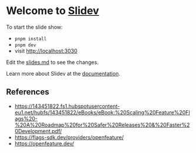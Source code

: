 # Welcome to [Slidev](https://github.com/slidevjs/slidev)

To start the slide show:

- `pnpm install`
- `pnpm dev`
- visit <http://localhost:3030>

Edit the [slides.md](./slides.md) to see the changes.

Learn more about Slidev at the [documentation](https://sli.dev/).

## References

- <https://143451822.fs1.hubspotusercontent-eu1.net/hubfs/143451822/eBooks/eBook:%20Scaling%20Feature%20Flags%20-%20A%20Roadmap%20for%20Safer%20Releases%20&%20Faster%20Development.pdf/>
- <https://flags-sdk.dev/providers/openfeature/>
- <https://openfeature.dev/>
